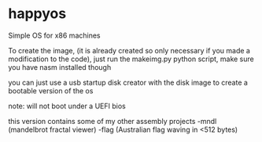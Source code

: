 # happyos
Simple OS for x86 machines


To create the image, (it is already created so only necessary if you made a modification to the code), just run the makeimg.py python script, make sure you have nasm installed though

you can just use a usb startup disk creator with the disk image to create a bootable version of the os

note: will not boot under a UEFI bios

this version contains some of my other assembly projects
-mndl (mandelbrot fractal viewer)
-flag (Australian flag waving in <512 bytes)
